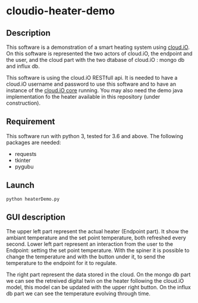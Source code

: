# cloudio-heater-demo

## Description

This software is a demonstration of a smart heating system using [cloud.iO](http://cloudio.hevs.ch). On this software is represented the two actors of cloud.iO, the endpoint and the user, and the cloud part with the two dtabase of cloud.iO : mongo db and influx db.

This software is using the cloud.iO RESTfull api. It is needed to have a cloud.iO username and password to use this software and to have an instance of the [cloud.iO core](https://github.com/cloudio-project/cloudio-services) running. You may also need the demo java implementation fo the heater available in this repository (under construction).

## Requirement

This software run with python 3, tested for 3.6 and above. The following packages are needed:
  - requests
  - tkinter
  - pygubu

## Launch

```python heaterDemo.py``` 

## GUI description

The upper left part represent the actual heater (Endpoint part). It show the ambiant temperature and the set point temperature, both refreshed every second. Lower left part represent an interaction from the user to the Endpoint: setting the set point temperature. With the spiner it is possible to change the temperature and with the button under it, to send the temperature to the endpoint for it to regulate.

The right part represent the data stored in the cloud. On the mongo db part we can see the retreived digital twin on the heater following the cloud.iO model, this model can be updated with the upper right button. On the influx db part we can see the temperature evolving through time.
